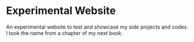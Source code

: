 # Experimental Website

An experimental website to test and showcase my side projects and codes. I took the name from a chapter of my next book.
